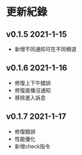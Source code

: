 # 更新紀錄
## v0.1.5 2021-1-15
- 新增不同通知可在不同頻道
## v0.1.6 2021-1-16
- 修復上下午錯誤
- 修復直播沒通知
- 移除進入訴息
## v0.1.7 2021-1-17
- 修復錯誤
- 性能優化
- 新增check指令